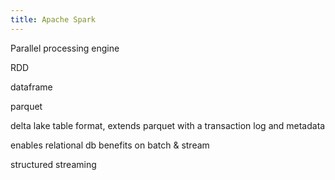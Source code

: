 ```yaml
---
title: Apache Spark
---
```


Parallel processing engine 

RDD 

dataframe 

parquet 

delta lake table format, extends parquet with a transaction log and metadata  

enables relational db benefits on batch & stream 

structured streaming